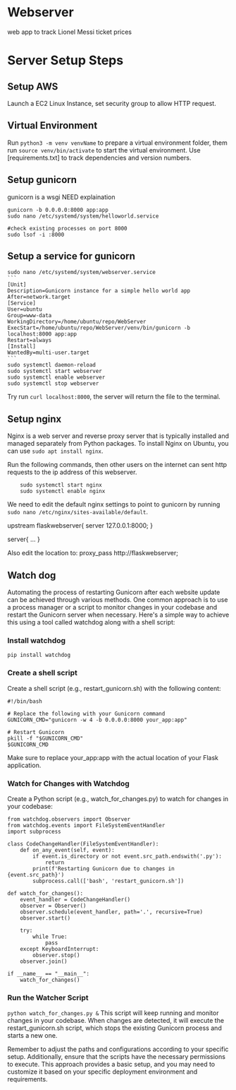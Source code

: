 # Webserver
web app to track Lionel Messi ticket prices

# Server Setup Steps
## Setup AWS
Launch a EC2 Linux Instance, set security group to allow HTTP request. 

## Virtual Environment
Run `python3 -m venv venvName` to prepare a virtual environment folder, them run `source venv/bin/activate` to start the virtual environment. Use [requirements.txt] to track dependencies and version numbers.

## Setup gunicorn
gunicorn is a wsgi NEED explaination

    gunicorn -b 0.0.0.0:8000 app:app
    sudo nano /etc/systemd/system/helloworld.service

    #check existing processes on port 8000
    sudo lsof -i :8000

## Setup a service for gunicorn
    sudo nano /etc/systemd/system/webserver.service
    ```
    [Unit]
    Description=Gunicorn instance for a simple hello world app
    After=network.target
    [Service]
    User=ubuntu
    Group=www-data
    WorkingDirectory=/home/ubuntu/repo/WebServer
    ExecStart=/home/ubuntu/repo/WebServer/venv/bin/gunicorn -b localhost:8000 app:app
    Restart=always 
    [Install]
    WantedBy=multi-user.target
    ```
    sudo systemctl daemon-reload
    sudo systemctl start webserver
    sudo systemctl enable webserver
    sudo systemctl stop webserver

Try run `curl localhost:8000`, the server will return the file to the terminal.

## Setup nginx
Nginx is a web server and reverse proxy server that is typically installed and managed separately from Python packages. To install Nginx on Ubuntu, you can use `sudo apt install nginx`.

Run the following commands, then other users on the internet can sent http requests to the ip address of this webserver.
```
    sudo systemctl start nginx
    sudo systemctl enable nginx
```
We need to edit the default nginx settings to point to gunicorn by running `sudo nano /etc/nginx/sites-available/default`.

upstream flaskwebserver{
        server 127.0.0.1:8000;
}

server{
    ...
}

Also edit the location to:
proxy_pass http://flaskwebserver;

## Watch dog
Automating the process of restarting Gunicorn after each website update can be achieved through various methods.
One common approach is to use a process manager or a script to monitor changes in your codebase and restart the Gunicorn server when necessary.
Here's a simple way to achieve this using a tool called watchdog along with a shell script:

### Install watchdog
`pip install watchdog`

### Create a shell script
Create a shell script (e.g., restart_gunicorn.sh) with the following content:

```
#!/bin/bash

# Replace the following with your Gunicorn command
GUNICORN_CMD="gunicorn -w 4 -b 0.0.0.0:8000 your_app:app"

# Restart Gunicorn
pkill -f "$GUNICORN_CMD"
$GUNICORN_CMD
```

Make sure to replace your_app:app with the actual location of your Flask application.

### Watch for Changes with Watchdog
Create a Python script (e.g., watch_for_changes.py) to watch for changes in your codebase:
```
from watchdog.observers import Observer
from watchdog.events import FileSystemEventHandler
import subprocess

class CodeChangeHandler(FileSystemEventHandler):
    def on_any_event(self, event):
        if event.is_directory or not event.src_path.endswith('.py'):
            return
        print(f'Restarting Gunicorn due to changes in {event.src_path}')
        subprocess.call(['bash', 'restart_gunicorn.sh'])

def watch_for_changes():
    event_handler = CodeChangeHandler()
    observer = Observer()
    observer.schedule(event_handler, path='.', recursive=True)
    observer.start()

    try:
        while True:
            pass
    except KeyboardInterrupt:
        observer.stop()
    observer.join()

if __name__ == "__main__":
    watch_for_changes()

```

### Run the Watcher Script
`python watch_for_changes.py &`
This script will keep running and monitor changes in your codebase. When changes are detected, it will execute the restart_gunicorn.sh script, which stops the existing Gunicorn process and starts a new one.

Remember to adjust the paths and configurations according to your specific setup. Additionally, ensure that the scripts have the necessary permissions to execute. This approach provides a basic setup, and you may need to customize it based on your specific deployment environment and requirements.

